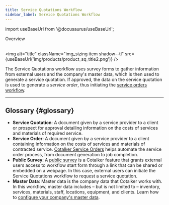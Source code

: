 ```yaml
---
title: Service Quotations Workflow
sidebar_label: Service Quotations Workflow
---
```


import useBaseUrl from '@docusaurus/useBaseUrl'; 

<span className="hero__title">Overview</span>
<br/>
<br/>

<img alt="title" className="img_sizing item shadow--tl" src={useBaseUrl('img/products/product_sq_title2.png')} />
<br/>

The Service Quotations workflow uses survey forms to gather information from external users and the company's master data, which is then used to generate a service quotation. If approved, the data on the service quotation is used to generate a _service order_, thus initiating the [service orders workflow](/docs/products/service_orders/so_overview).

----
## Glossary {#glossary}

- **Service Quotation**: A document given by a service provider to a client or prospect for approval detailing information on the costs of services and materials of required service.
- **Service Order**: A document given by a service provider to a client containing information on the costs of services and materials of contracted service. [Cotalker Service Orders](/docs/products/service_orders/so_overvie) helps automate the service order process, from document generation to job completion.
- **Public Survey**: A [public survey](/docs/documentation/admin/workflows/admin_workflow_public_survey) is a Cotalker feature that grants external users access to workflow start form through a link that can be shared or embedded on a webpage. In this case, external users can initiate the Service Quotations workflow to request a service quotation.
- **Master Data**: Master data is the company data that Cotalker works with. In this workflow, master data includes  – but is not limited to – inventory, services, materials, staff, locations, equipment, and clients. Learn how to [configure your company's master data](/docs/products/setup/master_data).